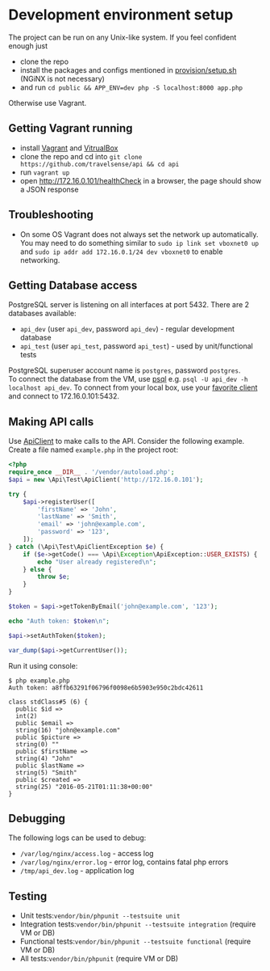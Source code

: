 # Development environment setup
The project can be run on any Unix-like system. If you feel confident enough just 
* clone the repo
* install the packages and configs mentioned in [provision/setup.sh](../provision/setup.sh) (NGiNX is not necessary)
* and run `cd public && APP_ENV=dev php -S localhost:8000 app.php`

Otherwise use Vagrant.

## Getting Vagrant running
* install [Vagrant](https://www.vagrantup.com/) and [VitrualBox](https://www.virtualbox.org)
* clone the repo and cd into `git clone https://github.com/travelsense/api && cd api`
* run `vagrant up`
* open http://172.16.0.101/healthCheck in a browser, the page should show a JSON response

## Troubleshooting
* On some OS Vagrant does not always set the network up automatically. You may need to do something similar to `sudo ip link set vboxnet0 up` and `sudo ip addr add 172.16.0.1/24 dev vboxnet0` to enable networking.

## Getting Database access
PostgreSQL server is listening on all interfaces at port 5432. There are 2 databases available:

* `api_dev` (user `api_dev`, password `api_dev`) - regular development database
* `api_test` (user `api_test`, password `api_test`) - used by unit/functional tests

PostgreSQL superuser account name is `postgres`, password `postgres`.  
To connect the database from the VM, use [psql](http://www.postgresql.org/docs/current/static/app-psql.html) 
e.g. `psql -U api_dev -h localhost api_dev`. To connect from your local box, use your [favorite client](https://wiki.postgresql.org/wiki/Community_Guide_to_PostgreSQL_GUI_Tools) and connect to 172.16.0.101:5432.

## Making API calls
Use [ApiClient](../src/Test/ApiClient.php) to make calls to the API. Consider the following example.
Create a file named `example.php` in the project root:

```php
<?php
require_once __DIR__ . '/vendor/autoload.php';
$api = new \Api\Test\ApiClient('http://172.16.0.101');

try {
    $api->registerUser([
        'firstName' => 'John',
        'lastName' => 'Smith',
        'email' => 'john@example.com',
        'password' => '123',
    ]);
} catch (\Api\Test\ApiClientException $e) {
    if ($e->getCode() === \Api\Exception\ApiException::USER_EXISTS) {
        echo "User already registered\n";
    } else {
        throw $e;
    }
}

$token = $api->getTokenByEmail('john@example.com', '123');

echo "Auth token: $token\n";

$api->setAuthToken($token);

var_dump($api->getCurrentUser());
```

Run it using console:

```
$ php example.php 
Auth token: a8ffb63291f06796f0098e6b5903e950c2bdc42611

class stdClass#5 (6) {
  public $id =>
  int(2)
  public $email =>
  string(16) "john@example.com"
  public $picture =>
  string(0) ""
  public $firstName =>
  string(4) "John"
  public $lastName =>
  string(5) "Smith"
  public $created =>
  string(25) "2016-05-21T01:11:38+00:00"
}
```

## Debugging
The following logs can be used to debug:
* `/var/log/nginx/access.log` - access log
* `/var/log/nginx/error.log` - error log, contains fatal php errors
* `/tmp/api_dev.log` - application log

## Testing

* Unit tests:`vendor/bin/phpunit --testsuite unit`
* Integration tests:`vendor/bin/phpunit --testsuite integration` (require VM or DB)
* Functional tests:`vendor/bin/phpunit --testsuite functional` (require VM or DB)
* All tests:`vendor/bin/phpunit` (require VM or DB)
